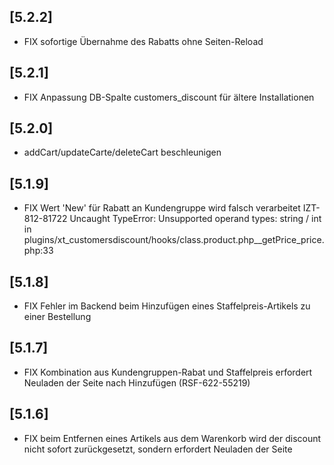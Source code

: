 ## [5.2.2]
- FIX sofortige Übernahme des Rabatts ohne Seiten-Reload

## [5.2.1]
- FIX Anpassung DB-Spalte customers_discount für ältere Installationen

## [5.2.0]
- addCart/updateCarte/deleteCart beschleunigen

## [5.1.9]
- FIX Wert 'New' für Rabatt an Kundengruppe wird falsch verarbeitet IZT-812-81722
  Uncaught TypeError: Unsupported operand types: string / int in plugins/xt_customersdiscount/hooks/class.product.php__getPrice_price.php:33

## [5.1.8]
- FIX Fehler im Backend beim Hinzufügen eines Staffelpreis-Artikels zu einer Bestellung

## [5.1.7]
- FIX Kombination aus Kundengruppen-Rabat und Staffelpreis erfordert Neuladen der Seite nach Hinzufügen (RSF-622-55219)

## [5.1.6]
- FIX beim Entfernen eines Artikels aus dem Warenkorb wird der discount nicht sofort zurückgesetzt, sondern erfordert Neuladen der Seite